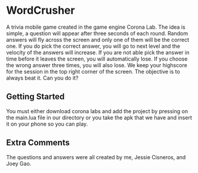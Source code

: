 # WordCrusher
A trivia mobile game created in the game engine Corona Lab. The idea is simple, a question will appear after three seconds of each round. Random answers will fly across the screen and only one of them will be the correct one. If you do pick the correct answer, you will go to next level and the velocity of the answers will increase. If you are not able pick the answer in time before it leaves the screen, you will automatically lose. If you choose the wrong answer three times, you will also lose. We keep your highscore for the session in the top right corner of the screen. The objective is to always beat it. Can you do it?

## Getting Started

You must either download corona labs and add the project by pressing on the main.lua file in our directory or you take the apk that we have and insert it on your phone so you can play.

## Extra Comments
The questions and answers were all created by me, Jessie Cisneros, and Joey Gao. 
